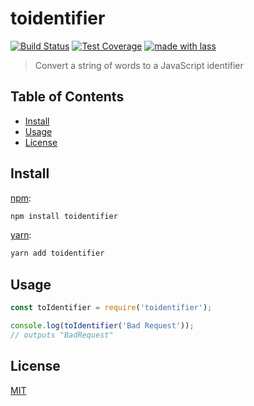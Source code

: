 # toidentifier

[![Build Status][travis-image]][travis-url]
[![Test Coverage][codecov-image]][codecov-url]
[![made with lass](https://img.shields.io/badge/made_with-lass-95CC28.svg)](https://lass.js.org)

> Convert a string of words to a JavaScript identifier


## Table of Contents

* [Install](#install)
* [Usage](#usage)
* [License](#license)


## Install

[npm][]:

```sh
npm install toidentifier
```

[yarn][]:

```sh
yarn add toidentifier
```


## Usage

```js
const toIdentifier = require('toidentifier');

console.log(toIdentifier('Bad Request'));
// outputs "BadRequest"
```


## License

[MIT](LICENSE)

[codecov-image]: https://img.shields.io/codecov/c/github/component/toidentifier.svg
[codecov-url]: https://codecov.io/gh/component/toidentifier
[travis-image]: https://img.shields.io/travis/component/toidentifier/master.svg
[travis-url]: https://travis-ci.org/component/toidentifier


##

[npm]: https://www.npmjs.com/

[yarn]: https://yarnpkg.com/
